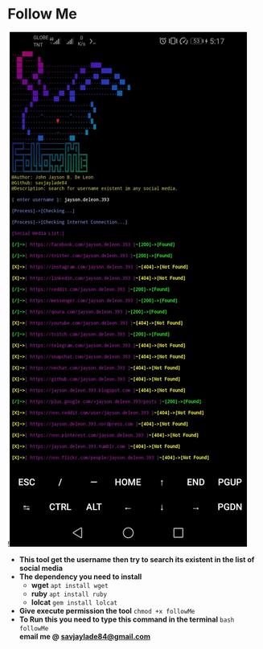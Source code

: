 # Follow Me  
!![Actual Look](https://github.com/savjaylade84/followMe/blob/main/followMe.jpg?raw=true)
- **This tool get the username then try to search its existent in the list of social media**<br>
- **The dependency you need to install**<br>
	- **wget** `apt install wget`<br>
	- **ruby** `apt install ruby`<br>
	- **lolcat** `gem install lolcat`<br>
- **Give execute permission the tool** `chmod +x followMe`
- **To Run this you need to type this command in the terminal** `bash followMe`<br>
**email me @ savjaylade84@gmail.com**